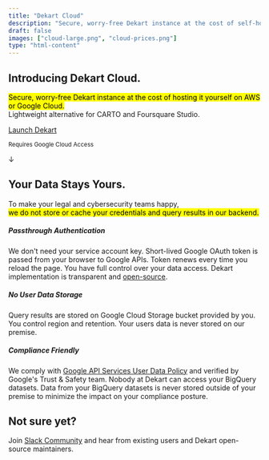 ```yaml
---
title: "Dekart Cloud"
description: "Secure, worry-free Dekart instance at the cost of self-hosting on AWS or Google Cloud."
draft: false
images: ["cloud-large.png", "cloud-prices.png"]
type: "html-content"
---
```


<article class="pb-5">
  <div class="pb-3 text-center">
    <h1 class="cloud-title">Introducing Dekart Cloud.</h1>
    <p class="lead">
      <mark>Secure, worry-free Dekart instance at the cost of hosting it yourself on AWS or Google Cloud.</mark>
      <br/> Lightweight alternative for CARTO and Foursquare Studio.
    </p>
  </div>
  <a class="cloud-prices plausible-event-name--cloud plausible-event-name--cloud-page-image" href="http://cloud.dekart.xyz">
    <div style="background-image: url(./cloud-prices.png);">
    </div>
  </a>
  <div class="text-center pt-5">
    <a class="btn btn-primary btn-lg plausible-event-name--cloud plausible-event-name--cloud-page-button" href="http://cloud.dekart.xyz" role="button">Launch Dekart</a>
    <p><small>Requires Google Cloud Access</small></p>
    <div class="cloud-scroll-down">↓</div>
  </div>
  <div>
    <div class="text-center d-flex flex-column align-items-center">
      <h2>Your Data Stays Yours.</h2>
      <p class="lead">To make your legal and cybersecurity teams happy,<br/><mark>we do not store or cache your credentials and query results in our backend.</mark></p>
    </div>
    <div class="d-flex flex-column align-items-center">
      <div class="col-xl-10">
        <h5>Passthrough Authentication</h3>
        <p>We don't need your service account key. Short-lived Google OAuth token is passed from your
          browser to Google APIs. Token renews every time you reload the page. You have full control over your data access. Dekart implementation is
          transparent and <a target="_blank" href="https://github.com/dekart-xyz/dekart">open-source</a>.</p>
      </div>
      <div class="col-xl-10">
        <h5>No User Data Storage</h3>
        <p>Query results are stored on Google Cloud Storage bucket provided by you. You control region and retention. Your users data is never stored on our premise.</p>
      </div>
      <div class="col-xl-10">
        <h5>Compliance Friendly</h5>
        <p>We comply with <a href="https://cloud.google.com/terms/services">Google API Services User Data
            Policy</a> and verified by Google's Trust & Safety team. Nobody at Dekart can access your BigQuery datasets. Data from your BigQuery datasets is never stored outside of your premise to minimize the impact on your compliance posture.</p>
      </div>
    </div>
  </div>
  <div class="text-center">
    <h2>Not sure yet?</h2>
    <p class="lead">Join <a target="_blank" href="https://slack.dekart.xyz/">Slack Community</a> and hear from existing users and Dekart open-source maintainers.</p>
  </div>
</article>